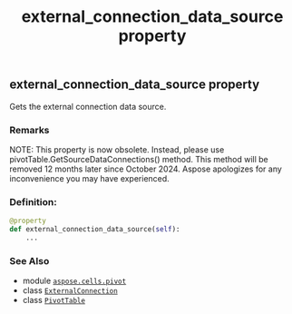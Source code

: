 ﻿---
title: external_connection_data_source property
second_title: Aspose.Cells for Python via .NET API References
description: 
type: docs
weight: 580
url: /aspose.cells.pivot/pivottable/external_connection_data_source/
is_root: false
---

## external_connection_data_source property


Gets the external connection data source.

### Remarks 


NOTE: This property is now obsolete. Instead, 
please use pivotTable.GetSourceDataConnections() method.
This method will be removed 12 months later since October 2024. 
Aspose apologizes for any inconvenience you may have experienced.
### Definition:
```python
@property
def external_connection_data_source(self):
    ...
```

### See Also
* module [`aspose.cells.pivot`](../../)
* class [`ExternalConnection`](/cells/python-net/aspose.cells.externalconnections/externalconnection)
* class [`PivotTable`](/cells/python-net/aspose.cells.pivot/pivottable)
